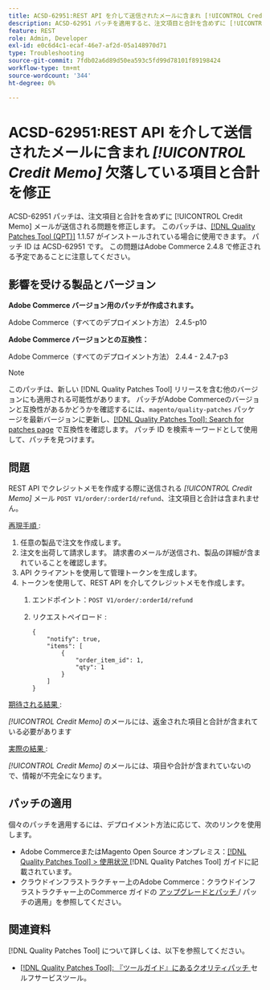 ```yaml
---
title: ACSD-62951:REST API を介して送信されたメールに含まれ [!UICONTROL Credit Memo] 欠落している項目と合計を修正
description: ACSD-62951 パッチを適用すると、注文項目と合計を含めずに [!UICONTROL Credit Memo] メールが送信されるAdobe Commerceの問題を修正できます。
feature: REST
role: Admin, Developer
exl-id: e0c6d4c1-ecaf-46e7-af2d-05a148970d71
type: Troubleshooting
source-git-commit: 7fdb02a6d89d50ea593c5fd99d78101f89198424
workflow-type: tm+mt
source-wordcount: '344'
ht-degree: 0%

---
```


# ACSD-62951:REST API を介して送信されたメールに含まれ *[!UICONTROL Credit Memo]* 欠落している項目と合計を修正

ACSD-62951 パッチは、注文項目と合計を含めずに [!UICONTROL Credit Memo] メールが送信される問題を修正します。 このパッチは、[[!DNL Quality Patches Tool (QPT)]](/help/tools/quality-patches-tool/quality-patches-tool-to-self-serve-quality-patches.md) 1.1.57 がインストールされている場合に使用できます。 パッチ ID は ACSD-62951 です。 この問題はAdobe Commerce 2.4.8 で修正される予定であることに注意してください。

## 影響を受ける製品とバージョン

**Adobe Commerce バージョン用のパッチが作成されます。**

Adobe Commerce（すべてのデプロイメント方法） 2.4.5-p10

**Adobe Commerce バージョンとの互換性：**

Adobe Commerce（すべてのデプロイメント方法） 2.4.4 - 2.4.7-p3

>[!NOTE]
>
>このパッチは、新しい [!DNL Quality Patches Tool] リリースを含む他のバージョンにも適用される可能性があります。 パッチがAdobe Commerceのバージョンと互換性があるかどうかを確認するには、`magento/quality-patches` パッケージを最新バージョンに更新し、[[!DNL Quality Patches Tool]: Search for patches page](https://experienceleague.adobe.com/tools/commerce-quality-patches/index.html?lang=ja) で互換性を確認します。 パッチ ID を検索キーワードとして使用して、パッチを見つけます。

## 問題

REST API でクレジットメモを作成する際に送信される *[!UICONTROL Credit Memo]* メール `POST V1/order/:orderId/refund`、注文項目と合計は含まれません。

<u> 再現手順 </u>:

1. 任意の製品で注文を作成します。
1. 注文を出荷して請求します。 請求書のメールが送信され、製品の詳細が含まれていることを確認します。
1. API クライアントを使用して管理トークンを生成します。
1. トークンを使用して、REST API を介してクレジットメモを作成します。
   1. エンドポイント：`POST V1/order/:orderId/refund`
   1. リクエストペイロード :

      ```
      {  
          "notify": true,  
          "items": [  
              {  
                  "order_item_id": 1,  
                  "qty": 1  
              }  
          ]  
      }  
      ```

<u> 期待される結果 </u>:

*[!UICONTROL Credit Memo]* のメールには、返金された項目と合計が含まれている必要があります

<u> 実際の結果 </u>:

*[!UICONTROL Credit Memo]* のメールには、項目や合計が含まれていないので、情報が不完全になります。

## パッチの適用

個々のパッチを適用するには、デプロイメント方法に応じて、次のリンクを使用します。

* Adobe CommerceまたはMagento Open Source オンプレミス：[[!DNL Quality Patches Tool] > 使用状況 ](/help/tools/quality-patches-tool/usage.md) [!DNL Quality Patches Tool] ガイドに記載されています。
* クラウドインフラストラクチャー上のAdobe Commerce：クラウドインフラストラクチャー上のCommerce ガイドの [ アップグレードとパッチ ](https://experienceleague.adobe.com/docs/commerce-cloud-service/user-guide/develop/upgrade/apply-patches.html?lang=ja)/ パッチの適用」を参照してください。


## 関連資料

[!DNL Quality Patches Tool] について詳しくは、以下を参照してください。

* [[!DNL Quality Patches Tool]: 『ツールガイド』にあるクオリティパッチ ](/help/tools/quality-patches-tool/quality-patches-tool-to-self-serve-quality-patches.md) セルフサービスツール。
